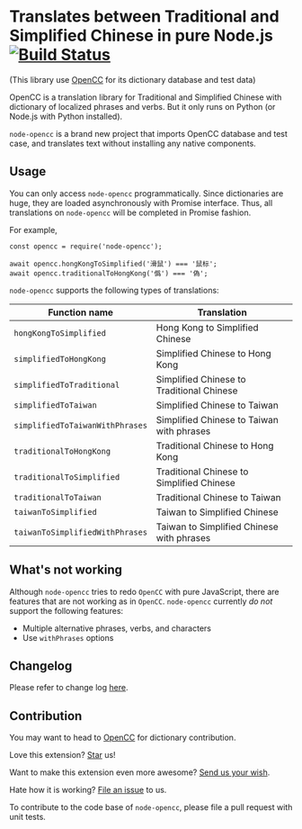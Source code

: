 # Translates between Traditional and Simplified Chinese in pure Node.js [![Build Status](https://travis-ci.org/compulim/node-opencc.svg?branch=master)](https://travis-ci.org/compulim/node-opencc)

(This library use [OpenCC](https://github.com/byvoid/opencc) for its dictionary database and test data)

OpenCC is a translation library for Traditional and Simplified Chinese with dictionary of localized phrases and verbs. But it only runs on Python (or Node.js with Python installed).

`node-opencc` is a brand new project that imports OpenCC database and test case, and translates text without installing any native components.

## Usage

You can only access `node-opencc` programmatically. Since dictionaries are huge, they are loaded asynchronously with Promise interface. Thus, all translations on `node-opencc` will be completed in Promise fashion.

For example,

```
const opencc = require('node-opencc');

await opencc.hongKongToSimplified('滑鼠') === '鼠标';
await opencc.traditionalToHongKong('僞') === '偽';
```

`node-opencc` supports the following types of translations:

| Function name                   | Translation                               |
| ------------------------------- | ----------------------------------------- |
| `hongKongToSimplified`          | Hong Kong to Simplified Chinese           |
| `simplifiedToHongKong`          | Simplified Chinese to Hong Kong           |
| `simplifiedToTraditional`       | Simplified Chinese to Traditional Chinese |
| `simplifiedToTaiwan`            | Simplified Chinese to Taiwan              |
| `simplifiedToTaiwanWithPhrases` | Simplified Chinese to Taiwan with phrases |
| `traditionalToHongKong`         | Traditional Chinese to Hong Kong          |
| `traditionalToSimplified`       | Traditional Chinese to Simplified Chinese |
| `traditionalToTaiwan`           | Traditional Chinese to Taiwan             |
| `taiwanToSimplified`            | Taiwan to Simplified Chinese              |
| `taiwanToSimplifiedWithPhrases` | Taiwan to Simplified Chinese with phrases |

## What's not working

Although `node-opencc` tries to redo `OpenCC` with pure JavaScript, there are features that are not working as in `OpenCC`. `node-opencc` currently _do not_ support the following features:

* Multiple alternative phrases, verbs, and characters
* Use `withPhrases` options

## Changelog

Please refer to change log [here](CHANGELOG.md).

## Contribution

You may want to head to [OpenCC](https://github.com/byvoid/opencc) for dictionary contribution.

Love this extension? [Star](https://github.com/compulim/node-opencc/stargazers) us!

Want to make this extension even more awesome? [Send us your wish](https://github.com/compulim/node-opencc/issues/new/).

Hate how it is working? [File an issue](https://github.com/compulim/node-opencc/issues/new/) to us.

To contribute to the code base of `node-opencc`, please file a pull request with unit tests.

